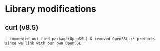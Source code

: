 # Library modifications

## curl (v8.5)
    - commented out find_package(OpenSSL) & removed OpenSSL::* prefixes since we link with our own OpenSSL
